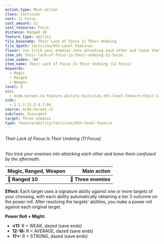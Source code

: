 ```yaml
---
action_type: Main action
class: tactician
cost: 11 Focus
cost_amount: 11
cost_resource: Focus
distance: Ranged 10
feature_type: ability
file_basename: Their Lack of Focus Is Their Undoing
file_dpath: Tactician/9th-Level Features
flavor: You trick your enemies into attacking each other and leave them confused by the aftermath.
item_id: their-lack-of-focus-is-their-undoing-11-focus
item_index: '04'
item_name: Their Lack of Focus Is Their Undoing (11 Focus)
keywords:
  - Magic
  - Ranged
  - Weapon
level: 9
scc:
  - mcdm.heroes.v1:feature.ability.tactician.9th-level-feature:their-lack-of-focus-is-their-undoing-11-focus
scdc:
  - 1.1.1:13.2.4.7:04
source: mcdm.heroes.v1
subclass: Insurgent
target: Three enemies
type: feature/ability/tactician/9th-level-feature
---
```


###### Their Lack of Focus Is Their Undoing (11 Focus)

*You trick your enemies into attacking each other and leave them confused by the aftermath.*

| **Magic, Ranged, Weapon** |      **Main action** |
| ------------------------- | -------------------: |
| **📏 Ranged 10**          | **🎯 Three enemies** |

**Effect:** Each target uses a signature ability against one or more targets of your choosing, with each ability automatically obtaining a tier 3 outcome on the power roll. After resolving the targets' abilities, you make a power roll against each original target.

**Power Roll + Might:**

- **≤11:** R < WEAK, dazed (save ends)
- **12-16:** R < AVERAGE, dazed (save ends)
- **17+:** R < STRONG, dazed (save ends)
